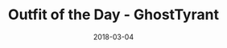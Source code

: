 ---
layout: artPost
title:  Outfit of the Day - GhostTyrant
date:   2018-03-04

artTitle: Outfit of the Day
artDesc: Original Work
artYear: 2018
artPath: /assets/fullsize/fullsize_ootd.png
artThumb: /assets/thumbnails/thumb_ootd.png
artTwitter: https://twitter.com/GhostTyrant/status/970377540400541700
artMastodon: https://mastodon.art/@GhostTyrant

tags: polished
---